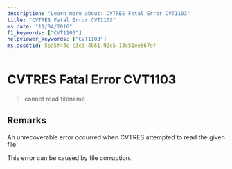 ```yaml
---
description: "Learn more about: CVTRES Fatal Error CVT1103"
title: "CVTRES Fatal Error CVT1103"
ms.date: "11/04/2016"
f1_keywords: ["CVT1103"]
helpviewer_keywords: ["CVT1103"]
ms.assetid: 5ba5f44c-c3c3-4861-92c5-13c51ee667ef
---
```

# CVTRES Fatal Error CVT1103

> cannot read filename

## Remarks

An unrecoverable error occurred when CVTRES attempted to read the given file.

This error can be caused by file corruption.
